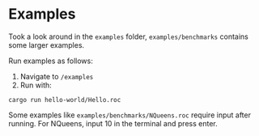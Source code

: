 
# Examples

Took a look around in the `examples` folder, `examples/benchmarks` contains some larger examples.

Run examples as follows:

1. Navigate to `/examples`
2. Run with:

```
cargo run hello-world/Hello.roc
```

Some examples like `examples/benchmarks/NQueens.roc` require input after running.
For NQueens, input 10 in the terminal and press enter.
